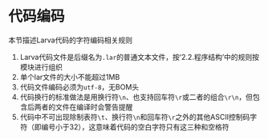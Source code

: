 # **代码编码**

本节描述Larva代码的字符编码相关规则

1. Larva代码文件是后缀名为`.lar`的普通文本文件，按‘2.2.程序结构’中的规则按模块进行组织
1. 单个lar文件的大小不能超过1MB
1. 代码文件编码必须为`utf-8`，无BOM头
1. 代码换行的标准做法是用换行符`\n`、也支持回车符`\r`或二者的组合`\r\n`，但包含后两者的文件在编译时会警告提醒
1. 代码中不可出现除制表符`\t`、换行符`\n`和回车符`\r`之外的其他ASCII控制码字符（即编号小于32），这意味着代码的空白字符只有这三种和空格符
